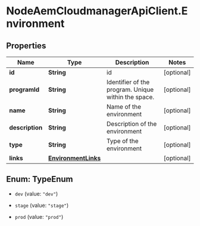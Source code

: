 # NodeAemCloudmanagerApiClient.Environment

## Properties

Name | Type | Description | Notes
------------ | ------------- | ------------- | -------------
**id** | **String** | id | [optional] 
**programId** | **String** | Identifier of the program. Unique within the space. | [optional] 
**name** | **String** | Name of the environment | [optional] 
**description** | **String** | Description of the environment | [optional] 
**type** | **String** | Type of the environment | [optional] 
**links** | [**EnvironmentLinks**](EnvironmentLinks.md) |  | [optional] 



## Enum: TypeEnum


* `dev` (value: `"dev"`)

* `stage` (value: `"stage"`)

* `prod` (value: `"prod"`)




